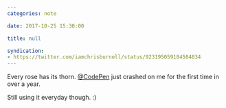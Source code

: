 ```yaml
---
categories: note

date: 2017-10-25 15:30:00

title: null

syndication:
- https://twitter.com/iamchrisburnell/status/923195059184504834
---
```


Every rose has its thorn. <a rel="external" href="https://twitter.com/CodePen" title="CodePen on Twitter">@CodePen</a> just crashed on me for the first time in over a year.

Still using it everyday though. :)
